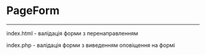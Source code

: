 # PageForm
---
index.html - валідація форми з перенаправленням 

index.php - валідація форми з виведенням оповіщення на формі
